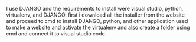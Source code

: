 I use DJANGO and the requirements to install were visual studio, python, virtualenv, and DJANGO. 
first i download all the installer from the website and proceed to cmd to install DJANGO, python, and other application used
to make a website and activate the virtualenv and also create a folder using cmd and connect it to visual studio code.
